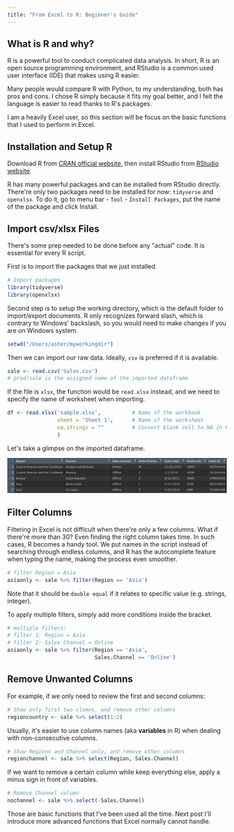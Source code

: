 ```yaml
---
title: "From Excel to R: Beginner's Guide"
---
```


## What is R and why?

R is a powerful tool to conduct complicated data analysis. In short, R is an open source programming environment, and RStudio is a common used user interface (IDE) that makes using R easier.

Many people would compare R with Python, to my understanding, both has pros and cons. I chose R simply because it fits my goal better, and I felt the language is easier to read thanks to R's packages.

I am a heavily Excel user, so this section will be focus on the basic functions that I used to perform in Excel.

## Installation and Setup R

Download R from [CRAN official website](https://cloud.r-project.org), then install RStudio from [RStudio website](https://rstudio.com/products/rstudio/).

R has many powerful packages and can be installed from RStudio directly. There're only two packages need to be installed for now: `tidyverse` and `openxlsx`. To do it, go to menu bar - `Tool` - `Install Packages`, put the name of the package and click Install.

## Import csv/xlsx Files

There's some prep needed to be done before any "actual" code. It is essential for every R script.

First is to import the packages that we just installed.

```r
# Import packages
library(tidyverse)
library(openxlsx)
```

Second step is to setup the working directory, which is the default folder to import/export documents. R only recognizes forward slash, which is contrary to Windows' backslash, so you would need to make changes if you are on Windows system.

```r
setwd("/Users/aster/myworkingdir")
```

Then we can import our raw data. Ideally, `csv` is preferred if it is available.

```r
sale <- read.csv('Sales.csv')
# prod/sale is the assigned name of the imported dataframe
```

If the file is `xlsx`, the function would be `read.xlsx` instead, and we need to specify the name of worksheet when importing.

```r
df <- read.xlsx('sample.xlsx',          # Name of the workbook
                sheet = 'Sheet 1',      # Name of the worksheet
                na.strings = ""         # Convert blank cell to NA in R
                )
```

Let's take a glimpse on the imported dataframe.

![](/assets/sale.head.png)

## Filter Columns

Filtering in Excel is not difficult when there're only a few columns. What if there're more than 30? Even finding the right column takes time. In such cases, R becomes a handy tool. We put names in the script instead of searching through endless columns, and R has the autocomplete feature when typing the name, making the process even smoother.

```r
# filter Region = Asia
asiaonly <- sale %>% filter(Region == 'Asia')
```

Note that it should be `double equal` if it relates to specific value (e.g. strings, integer).

To apply multiple filters, simply add more conditions inside the bracket.

```r
# multiple filters:
# filter 1: Region = Asia
# filter 2: Sales Channel = Online
asiaonly <- sale %>% filter(Region == 'Asia',
                            Sales.Channel == 'Online')
```

## Remove Unwanted Columns

For example, if we only need to review the first and second columns:

```r
# Show only first two clumns, and remove other columns
regioncountry <- sale %>% select(1:2)
```

Usually, it's easier to use column names (aka **variables** in R) when dealing with non-consecutive columns.

```r
# Show Regions and Channel only, and remove other columns
regionchannel <- sale %>% select(Region, Sales.Channel)
```

If we want to remove a certain column while keep everything else, apply a minus sign in front of variables.

```r
# Remove Channel column
nochannel <- sale %>% select(-Sales.Channel)
```

Those are basic functions that I've been used all the time. Next post I'll introduce more advanced functions that Excel normally cannot handle.
